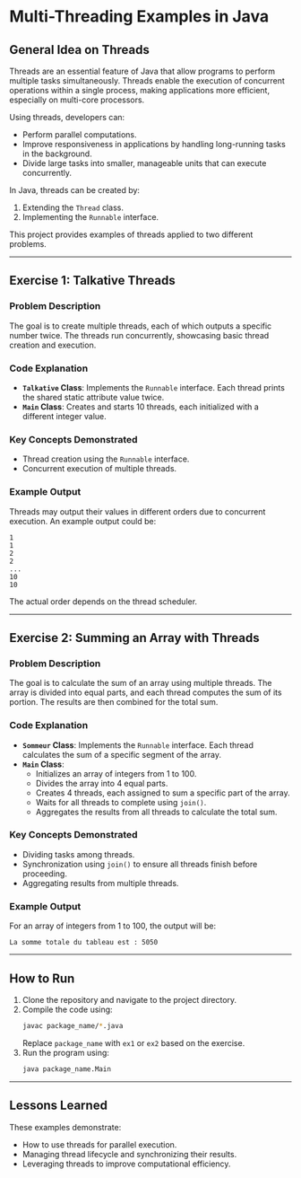 # Multi-Threading Examples in Java

## General Idea on Threads
Threads are an essential feature of Java that allow programs to perform multiple tasks simultaneously. Threads enable the execution of concurrent operations within a single process, making applications more efficient, especially on multi-core processors. 

Using threads, developers can:
- Perform parallel computations.
- Improve responsiveness in applications by handling long-running tasks in the background.
- Divide large tasks into smaller, manageable units that can execute concurrently.

In Java, threads can be created by:
1. Extending the `Thread` class.
2. Implementing the `Runnable` interface.

This project provides examples of threads applied to two different problems.

---

## Exercise 1: Talkative Threads

### Problem Description
The goal is to create multiple threads, each of which outputs a specific number twice. The threads run concurrently, showcasing basic thread creation and execution.

### Code Explanation
- **`Talkative` Class**: Implements the `Runnable` interface. Each thread prints the shared static attribute value twice.
- **`Main` Class**: Creates and starts 10 threads, each initialized with a different integer value.

### Key Concepts Demonstrated
- Thread creation using the `Runnable` interface.
- Concurrent execution of multiple threads.

### Example Output
Threads may output their values in different orders due to concurrent execution. An example output could be:
```
1
1
2
2
...
10
10
```
The actual order depends on the thread scheduler.

---

## Exercise 2: Summing an Array with Threads

### Problem Description
The goal is to calculate the sum of an array using multiple threads. The array is divided into equal parts, and each thread computes the sum of its portion. The results are then combined for the total sum.

### Code Explanation
- **`Sommeur` Class**: Implements the `Runnable` interface. Each thread calculates the sum of a specific segment of the array.
- **`Main` Class**:
  - Initializes an array of integers from 1 to 100.
  - Divides the array into 4 equal parts.
  - Creates 4 threads, each assigned to sum a specific part of the array.
  - Waits for all threads to complete using `join()`.
  - Aggregates the results from all threads to calculate the total sum.

### Key Concepts Demonstrated
- Dividing tasks among threads.
- Synchronization using `join()` to ensure all threads finish before proceeding.
- Aggregating results from multiple threads.

### Example Output
For an array of integers from 1 to 100, the output will be:
```
La somme totale du tableau est : 5050
```

---

## How to Run
1. Clone the repository and navigate to the project directory.
2. Compile the code using:
   ```bash
   javac package_name/*.java
   ```
   Replace `package_name` with `ex1` or `ex2` based on the exercise.
3. Run the program using:
   ```bash
   java package_name.Main
   ```

---

## Lessons Learned
These examples demonstrate:
- How to use threads for parallel execution.
- Managing thread lifecycle and synchronizing their results.
- Leveraging threads to improve computational efficiency.

